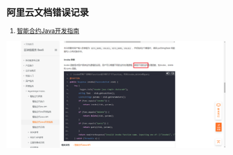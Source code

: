 ## 阿里云文档错误记录



1. [智能合约Java开发指南](https://help.aliyun.com/document_detail/141380.html?spm=a2c4g.11186623.6.623.2d9218c3ve5UZo)

![1593326731023](阿里云.assets/1593326731023.png)

